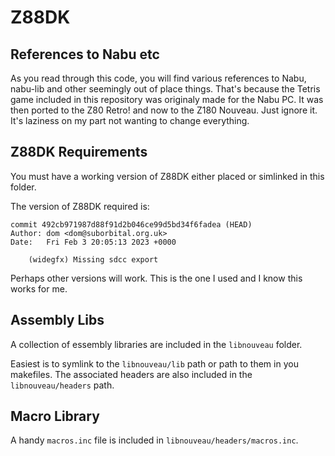 # Z88DK

## References to Nabu etc

As you read through this code, you will find various references to Nabu,
nabu-lib and other seemingly out of place things.  That's because the Tetris
game included in this repository was originaly made for the Nabu PC.  It was
then ported to the Z80 Retro! and now to the Z180 Nouveau.  Just ignore it.
It's laziness on my part not wanting to change everything.

## Z88DK Requirements

You must have a working version of Z88DK either placed or simlinked in this folder.

The version of Z88DK required is:

```text
commit 492cb971987d88f91d2b046ce99d5bd34f6fadea (HEAD)
Author: dom <dom@suborbital.org.uk>
Date:   Fri Feb 3 20:05:13 2023 +0000

    (widegfx) Missing sdcc export
```

Perhaps other versions will work.  This is the one I used and I know this works
for me.

## Assembly Libs

A collection of essembly libraries are included in the `libnouveau` folder.

Easiest is to symlink to the `libnouveau/lib` path or path to them in you
makefiles.  The associated headers are also included in the
`libnouveau/headers` path.

## Macro Library

A handy `macros.inc` file is included in `libnouveau/headers/macros.inc`.
